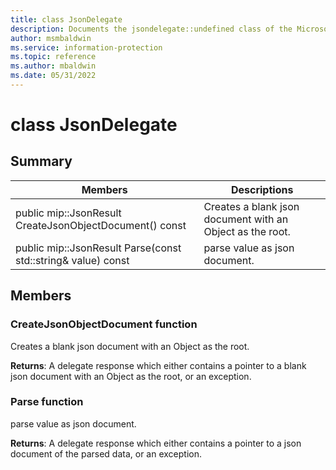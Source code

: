 ```yaml
---
title: class JsonDelegate 
description: Documents the jsondelegate::undefined class of the Microsoft Information Protection (MIP) SDK.
author: msmbaldwin
ms.service: information-protection
ms.topic: reference
ms.author: mbaldwin
ms.date: 05/31/2022
---
```


# class JsonDelegate 
  
## Summary
 Members                        | Descriptions                                
--------------------------------|---------------------------------------------
public mip::JsonResult CreateJsonObjectDocument() const  |  Creates a blank json document with an Object as the root.
public mip::JsonResult Parse(const std::string& value) const  |  parse value as json document.
  
## Members
  
### CreateJsonObjectDocument function
Creates a blank json document with an Object as the root.

  
**Returns**: A delegate response which either contains a pointer to a blank json document with an Object as the root, or an exception.
  
### Parse function
parse value as json document.

  
**Returns**: A delegate response which either contains a pointer to a json document of the parsed data, or an exception.
